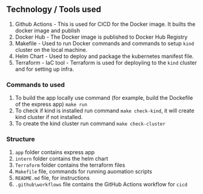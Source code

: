 # 


## Technology / Tools used

1. Github Actions - This is used for CICD for the Docker image. It builts the docker image and publish
2. Docker Hub - The Docker image is published to Docker Hub Registry 
3. Makefile - Used to run Docker commands and commands to setup `kind` cluster on the local machine. 
4. Helm Chart - Used to deploy and package the kubernetes manifest file. 
5. Terraform - IaC tool - Terraform is used for deployiing to the `kind` cluster and for setting up infra.


### Commands to used 

1. To build the app locally use command (for example, build the Dockefile of the express app) `make run`
2. To check if kind is installed run command `make check-kind`, it will create kind cluster if not installed.
3. To create the kind cluster run command `make check-cluster`


### Structure 
1. `app` folder contains express app 
2. `intern` folder contains the helm chart 
3. `Terraform` folder contains the terraform files 
4. `Makefile` file, commands for running auomation scripts 
5. `README.md` file, for instructions
6. `.github\workflows` file contains the GitHub Actions workflow for `cicd`